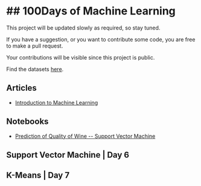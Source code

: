 

# ## 100Days of Machine Learning

This project will be updated slowly as required, so stay tuned.

If you have a suggestion, or you want to contribute some code, you are free to make a pull request.

Your contributions will be visible since this project is public.

Find the datasets [here](https://github.com/naveengampala/AI/tree/master/100DayOfMachineLearning/data).

## Articles
- [Introduction to Machine Learning](https://medium.com/@naveengampala/chapter-00-introduction-to-machine-learning-for-beginners-138298507094)

## Notebooks
- [Prediction of Quality of Wine -- Support Vector Machine](https://www.kaggle.com/ngmpala/prediction-of-quality-of-wine-svm)


## Support Vector Machine | Day 6

## K-Means | Day 7


